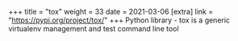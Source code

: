 +++
title = "tox"
weight = 33
date = 2021-03-06
[extra]
link = "https://pypi.org/project/tox/"
+++
Python library - tox is a generic virtualenv management and test command line tool


